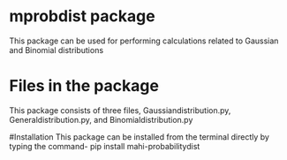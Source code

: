 # mprobdist package

This package can be used for performing calculations related to Gaussian and Binomial distributions

# Files in the package

This package consists of three files, Gaussiandistribution.py, Generaldistribution.py, and Binomialdistribution.py

#Installation
This package can be installed from the terminal directly by typing the command-
pip install mahi-probabilitydist


